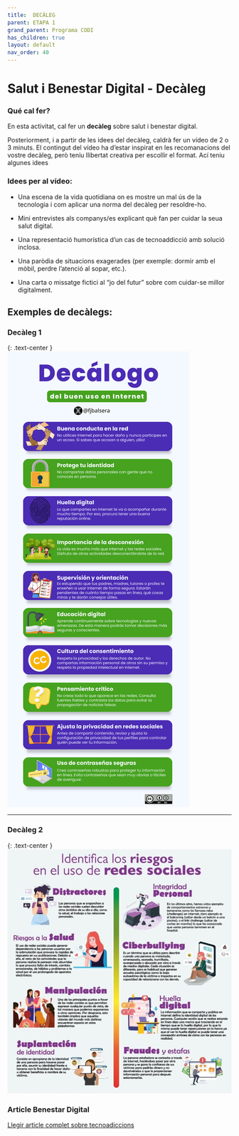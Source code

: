 ```yaml
---
title:  DECÀLEG
parent: ETAPA 1
grand_parent: Programa CODI
has_children: true
layout: default
nav_order: 40
---
```



# Salut i Benestar Digital - Decàleg


### Qué cal fer?

En esta activitat, cal fer un **decàleg** sobre salut i benestar digital.

Posteriorment, i a partir de les idees del decàleg, caldrà fer un vídeo de 2 o 3 minuts. El contingut del vídeo ha d’estar inspirat en les recomanacions del vostre decàleg, però teniu llibertat creativa per escollir el format. Ací teniu algunes idees


### Idees per al vídeo:

- Una escena de la vida quotidiana on es mostre un mal ús de la tecnologia i com aplicar una norma del decàleg per resoldre-ho.
- Mini entrevistes als companys/es explicant què fan per cuidar la seua salut digital.
- Una representació humorística d’un cas de tecnoaddicció amb solució inclosa.

- Una paròdia de situacions exagerades (per exemple: dormir amb el mòbil, perdre l’atenció al sopar, etc.).
- Una carta o missatge fictici al “jo del futur” sobre com cuidar-se millor digitalment.



## Exemples de decàlegs:


### Decàleg 1

{: .text-center }
![alt text](imatges/decaleg1.png)

---
### Decàleg 2

{: .text-center }
![alt text](imatges/decaleg2.jpeg)


### Article Benestar Digital


[Llegir article complet sobre tecnoadiccions](https://share.google/RvPJULecZx89wZXAD)




